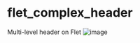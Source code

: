 # flet_complex_header
Multi-level header on Flet
![image](https://user-images.githubusercontent.com/40752666/221846460-bb36d7fd-a29a-4873-a203-af5f2f47e9e7.png)
